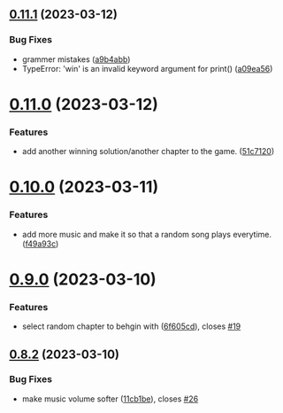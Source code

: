 ## [0.11.1](https://github.com/KendallDoesCoding/Choose-Your-Own-Adventure-Game/compare/v0.11.0...v0.11.1) (2023-03-12)


### Bug Fixes

* grammer mistakes ([a9b4abb](https://github.com/KendallDoesCoding/Choose-Your-Own-Adventure-Game/commit/a9b4abb1f20f4d63951c3d640aaa6aa198f69005))
* TypeError: 'win' is an invalid keyword argument for print() ([a09ea56](https://github.com/KendallDoesCoding/Choose-Your-Own-Adventure-Game/commit/a09ea561956e9476a452fe491f7295ab902184f4))



# [0.11.0](https://github.com/KendallDoesCoding/Choose-Your-Own-Adventure-Game/compare/v0.10.0...v0.11.0) (2023-03-12)


### Features

* add another winning solution/another chapter to the game. ([51c7120](https://github.com/KendallDoesCoding/Choose-Your-Own-Adventure-Game/commit/51c712089706a3fcd75019d4c656fa7db47e6cc4))



# [0.10.0](https://github.com/KendallDoesCoding/Choose-Your-Own-Adventure-Game/compare/v0.9.0...v0.10.0) (2023-03-11)


### Features

* add more music and make it so that a random song plays everytime. ([f49a93c](https://github.com/KendallDoesCoding/Choose-Your-Own-Adventure-Game/commit/f49a93cdd27c17560ff20c672a063022f5c7e855))



# [0.9.0](https://github.com/KendallDoesCoding/Choose-Your-Own-Adventure-Game/compare/v0.8.2...v0.9.0) (2023-03-10)


### Features

* select random chapter to behgin with ([6f605cd](https://github.com/KendallDoesCoding/Choose-Your-Own-Adventure-Game/commit/6f605cda9182f9c40fa9ed2621388cc021c3a720)), closes [#19](https://github.com/KendallDoesCoding/Choose-Your-Own-Adventure-Game/issues/19)



## [0.8.2](https://github.com/KendallDoesCoding/Choose-Your-Own-Adventure-Game/compare/v0.8.1...v0.8.2) (2023-03-10)


### Bug Fixes

* make music volume softer ([11cb1be](https://github.com/KendallDoesCoding/Choose-Your-Own-Adventure-Game/commit/11cb1be0ac3058cfa39964bb2fb4cda3711997ac)), closes [#26](https://github.com/KendallDoesCoding/Choose-Your-Own-Adventure-Game/issues/26)




